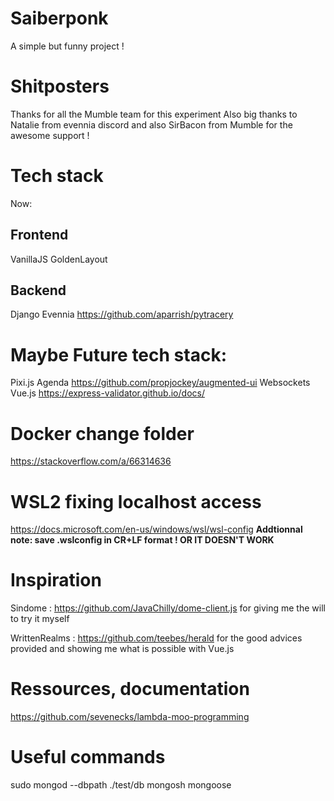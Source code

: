 # Saiberponk
A simple but funny project !

# Shitposters
Thanks for all the Mumble team for this experiment
Also big thanks to Natalie from evennia discord and also SirBacon from Mumble for the awesome support !

# Tech stack
Now:
## Frontend
VanillaJS
GoldenLayout
## Backend
Django
Evennia
https://github.com/aparrish/pytracery
# Maybe Future tech stack:
Pixi.js
Agenda
https://github.com/propjockey/augmented-ui
Websockets
Vue.js
https://express-validator.github.io/docs/

# Docker change folder 
https://stackoverflow.com/a/66314636
# WSL2 fixing localhost access
https://docs.microsoft.com/en-us/windows/wsl/wsl-config
**Addtionnal note: save .wslconfig in CR+LF format ! OR IT DOESN'T WORK**

# Inspiration
Sindome : https://github.com/JavaChilly/dome-client.js
for giving me the will to try it myself

WrittenRealms : https://github.com/teebes/herald for the good advices provided and showing me what is possible with Vue.js

# Ressources, documentation
https://github.com/sevenecks/lambda-moo-programming

# Useful commands
sudo mongod --dbpath ./test/db
mongosh
mongoose
